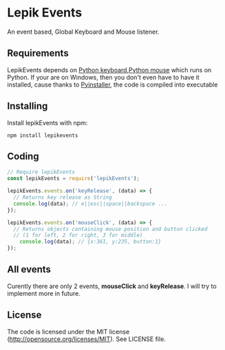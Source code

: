 # Lepik Events
An event based, Global Keyboard and Mouse listener.

<!-- [![NPM](https://nodei.co/npm-dl/gkm.png)](https://nodei.co/npm/gkm/) -->


## Requirements
LepikEvents depends on [Python keyboard](https://github.com/boppreh/keyboard),[Python mouse](https://github.com/boppreh/mouse) which runs on Python. If your are on Windows, then you don't even have to have it installed, cause thanks to [Pyinstaller](https://github.com/pyinstaller/pyinstaller), the code is compiled into executable


## Installing

Install lepikEvents with npm:

    npm install lepikevents

## Coding

```javascript
// Require lepikEvents
const lepikEvents = require('lepikEvents');

lepikEvents.events.on('keyRelease', (data) => {
  // Returns key release as String 
  console.log(data); // e||esc||space||backspace ...
});

lepikEvents.events.on('mouseClick', (data) => {
  // Returns objects containing mouse position and button clicked 
  // (1 for left, 2 for right, 3 for middle)
	console.log(data); // {x:361, y:235, button:1} 
});
```

## All events

Curently there are only 2 events, **mouseClick** and **keyRelease**.
I will try to implement more in future.

## License
The code is licensed under the MIT license (http://opensource.org/licenses/MIT). See LICENSE file.